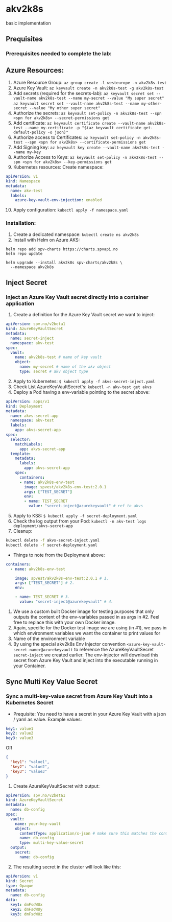 # akv2k8s
basic implementation


## Prequisites
### Prerequisites needed to complete the lab:

## Azure Resources:

1. Azure Resource Group: `az group create -l westeurope -n akv2k8s-test `
2. Azure Key Vault: `az keyvault create -n akv2k8s-test -g akv2k8s-test `
3. Add secrets (required for the secrets-lab):
`az keyvault secret set --vault-name akv2k8s-test --name my-secret --value "My super secret" ` </br>
`az keyvault secret set --vault-name akv2k8s-test --name my-other-secret --value "My other super secret"`
4. Authorize the secrets: `az keyvault set-policy -n akv2k8s-test --spn <spn for akv2k8s> --secret-permissions get`
5. Add certificate: `az keyvault certificate create --vault-name akv2k8s-test --name my-certificate -p "$(az keyvault certificate get-default-policy -o json)"`
6. Authorize access to Certificates: `az keyvault set-policy -n akv2k8s-test --spn <spn for akv2k8s> --certificate-permissions get`
7. Add Signing key: `az keyvault key create --vault-name akv2k8s-test --name my-key`
8. Authorize Access to Keys: `az keyvault set-policy -n akv2k8s-test --spn <spn for akv2k8s> --key-permissions get`
9. Kubernetes resources: Create namespace:
```yml
apiVersion: v1
kind: Namespace
metadata:
  name: akv-test
  labels:
    azure-key-vault-env-injection: enabled
```
10. Apply configuration: `kubectl apply -f namespace.yaml`

### Installation:

1. Create a dedicated namespace: `kubectl create ns akv2k8s`
2. Install with Helm on Azure AKS:
```
helm repo add spv-charts https://charts.spvapi.no
helm repo update
```
```
helm upgrade --install akv2k8s spv-charts/akv2k8s \
  --namespace akv2k8s
```

## Inject Secret
### Inject an Azure Key Vault secret directly into a container application

1. Create a definition for the Azure Key Vault secret we want to inject:
```yml
apiVersion: spv.no/v2beta1
kind: AzureKeyVaultSecret
metadata:
  name: secret-inject 
  namespace: akv-test
spec:
  vault:
    name: akv2k8s-test # name of key vault
    object:
      name: my-secret # name of the akv object
      type: secret # akv object type
```
2. Apply to Kubernetes: `$ kubectl apply -f akvs-secret-inject.yaml`
3. Check List AzureKeyVaultSecret's: `kubectl -n akv-test get akvs`
4. Deploy a Pod having a env-variable pointing to the secret above:
```yml
apiVersion: apps/v1
kind: Deployment
metadata:
  name: akvs-secret-app
  namespace: akv-test
  labels:
    app: akvs-secret-app
spec:
  selector:
    matchLabels:
      app: akvs-secret-app
  template:
    metadata:
      labels:
        app: akvs-secret-app
    spec:
      containers:
      - name: akv2k8s-env-test
        image: spvest/akv2k8s-env-test:2.0.1
        args: ["TEST_SECRET"]
        env:
        - name: TEST_SECRET
          value: "secret-inject@azurekeyvault" # ref to akvs
```
5. Apply to KS8: `$ kubectl apply -f secret-deployment.yaml`
6. Check the log output from your Pod: `kubectl -n akv-test logs deployment/akvs-secret-app`
7. Cleanup: 
```bash
kubectl delete -f akvs-secret-inject.yaml
kubectl delete -f secret-deployment.yaml
```
* Things to note from the Deployment above:
```yml
containers:
  - name: akv2k8s-env-test

    image: spvest/akv2k8s-env-test:2.0.1 # 1.
    args: ["TEST_SECRET"] # 2.
    env:

    - name: TEST_SECRET # 3.
      value: "secret-inject@azurekeyvault" # 4.

```
1. We use a custom built Docker image for testing purposes that only outputs the content of the env-variables passed in as args in #2. Feel free to replace this with your own Docker image.
2. Again, specific for the Docker test image we are using (in #1), we pass in which environment variables we want the container to print values for
3. Name of the environment variable
4. By using the special akv2k8s Env Injector convention `<azure-key-vault-secret-name>@azurekeyvault` to reference the AzureKeyVaultSecret `secret-inject` we created earlier. The env-injector will download this secret from Azure Key Vault and inject into the executable running in your Container.


## Sync Multi Key Value Secret
### Sync a multi-key-value secret from Azure Key Vault into a Kubernetes Secret

* Prequisite: You need to have a secret in your Azure Key Vault with a json / yaml as value. Example values:

```yml
key1: value1
key2: value2
key3: value3
```
OR
```json
{
  "key1": "value1",
  "key2": "value2",
  "key3": "value3"
}
```
1. Create AzureKeyVaultSecret with output:
```yml
apiVersion: spv.no/v2beta1
kind: AzureKeyVaultSecret
metadata:
  name: db-config
spec:
  vault:
    name: your-key-vault
    object:
      contentType: application/x-json # make sure this matches the content of the secret, can be either 'application/x-json' or 'application/x-yaml'
      name: db-config
      type: multi-key-value-secret
  output:
    secret:
      name: db-config
```
2. The resulting secret in the cluster will look like this:
```yml
apiVersion: v1
kind: Secret
type: Opaque
metadata:
  name: db-config
data:
  key1: dmFsdWUx
  key2: dmFsdWUy
  key3: dmFsdWUz
```


